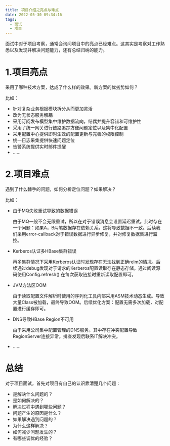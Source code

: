 ```yaml
---
title: 项目介绍之亮点与难点
date: 2022-05-30 09:34:16
tags: 
  - 面试
  - 项目
---
```


面试中对于项目考察，通常会询问项目中的亮点已经难点。这其实是考察对工作熟悉以及发现并解决问题能力，还有总结归纳的能力。

# 1.项目亮点

采用了哪种技术方案，达成了什么样的效果。新方案的优劣势如何？

比如：

- 针对复杂业务根据模块拆分从而更加灵活
- 改为无状态服务解耦
- 采用订阅发布模型集中维护数据流向，结偶并提升容错和可维护性
- 采用了统一网关进行链路追踪方便问题定位以及集中化配置
- 采用配置中心提供即时生效的配置更新与完善的权限控制
- 统一日志采集提供快速问题定位
- 告警系统提供实时邮件提醒
- ......



# 2.项目难点

遇到了什么棘手的问题，如何分析定位问题？如果解决？

比如：

- 由于MQ失败重试导致的数据错误

  由于MQ一般不会无限重试，所以在对于错误消息会设置延迟重试。此时存在一个问题：如果A，B两笔数据存在依赖关系。这将导致数据不一致。后续我们采用error-callback对于错误数据进行异步修复，并对修复数据集进行监控。

- Kerberos认证多HBase集群错误

  再多集群情况下采用Kerberos认证时发现存在无法找到正确relm的情况。后续通过debug发现对于请求的Kerberos配置读取存在静态存储。通过阅读源码使用Config.refresh() 在每次获取链接时重新读取配置即可。

- JVM方法区OOM

  由于读取配置文件解析时使用的序列化工具内部采用ASM技术动态生成。导致大量Class被加载，最终导致OOM。后续优化方案：配置无需多次加载，对配置进行缓存即可。

- DNS导致HBase Region不可用

  由于采用公司集中配置管理的DNS服务。其中存在冲突配置导致RegionServer连接异常。排查发现后联系IT解决冲突。

- ......



# 总结

对于项目面试，首先对项目有自己的认识靠清楚几个问题：

- 是解决什么问题的？
- 是如何解决的？
- 解决过程中遇到哪些问题？
- 问题产生的原因是什么？
- 如果解决遇到问题的？
- 为什么这样解决？
- 如何减少问题发生的？
- 有哪些调优的经验？
